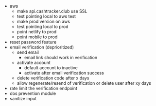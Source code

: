 - aws
  - make api.cashtracker.club use SSL
  - test pointing local to aws test
  - make prod version on aws
  - test pointing local to prod
  - point netlify to prod
  - point mobile to prod
- reset password feature
- email verification (deprioritized)
  - send email
    - email link should work in verification
  - activate account
    - default account to inactive
    - activate after email verification success
  - delete verification code after x days
  - allow regenerate/resend of verification or delete user after xy days
- rate limit the verification endpoint
- dos prevention module
- sanitize input